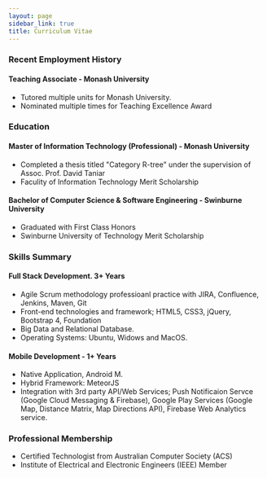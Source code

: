 ```yaml
---
layout: page
sidebar_link: true
title: Curriculum Vitae 
---
```


### Recent Employment History

#### Teaching Associate - Monash University

- Tutored multiple units for Monash University. 
- Nominated multiple times for Teaching Excellence Award

### Education

#### Master of Information Technology (Professional) - Monash University

- Completed a thesis titled "Category R-tree" under the supervision of Assoc. Prof. David Taniar
- Faculity of Information Technology Merit Scholarship

#### Bachelor of Computer Science & Software Engineering - Swinburne University

- Graduated with First Class Honors
- Swinburne University of Technology Merit Scholarship

### Skills Summary

#### Full Stack Development. 3+ Years

- Agile Scrum methodology professioanl practice with JIRA, Confluence, Jenkins, Maven, Git
- Front-end technologies and framework; HTML5, CSS3, jQuery, Bootstrap 4, Foundation
- Big Data and Relational Database.
- Operating Systems: Ubuntu, Widows and MacOS.

#### Mobile Development - 1+ Years

- Native Application, Android M.
- Hybrid Framework: MeteorJS 
- Integration with 3rd party API/Web Services; Push Notificaion Servce (Google Cloud Messaging & Firebase), Google Play Services (Google Map, Distance Matrix, Map Directions API), Firebase Web Analytics service.

### Professional Membership

- Certified Technologist from Australian Computer Society (ACS)
- Institute of Electrical and Electronic Engineers (IEEE) Member


